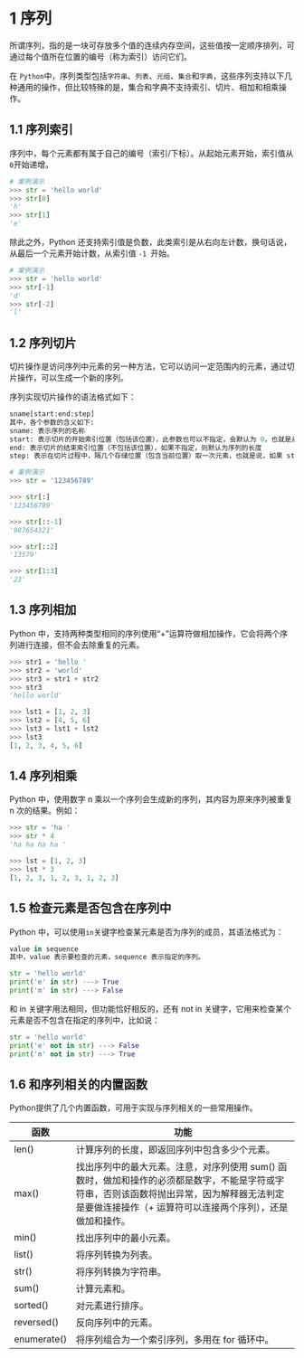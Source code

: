 # 1 序列

所谓序列，指的是一块可存放多个值的连续内存空间，这些值按一定顺序排列，可通过每个值所在位置的编号（称为索引）访问它们。

在 `Python`中，序列类型包括`字符串`、`列表`、`元组`、`集合`和`字典`，这些序列支持以下几种通用的操作，但比较特殊的是，集合和字典不支持索引、切片、相加和相乘操作。

## 1.1 序列索引

序列中，每个元素都有属于自己的编号（索引/下标）。从起始元素开始，索引值从`0`开始递增。

```python
# 案例演示
>>> str = 'hello world'
>>> str[0]
'h'
>>> str[1]
'e'
```

除此之外，Python 还支持索引值是负数，此类索引是从右向左计数，换句话说，从最后一个元素开始计数，从索引值 `-1 `开始。

```python
# 案例演示
>>> str = 'hello world'
>>> str[-1]
'd'
>>> str[-2]
'l'
```

## 1.2 序列切片

切片操作是访问序列中元素的另一种方法，它可以访问一定范围内的元素，通过切片操作，可以生成一个新的序列。

序列实现切片操作的语法格式如下：

```python
sname[start:end:step]
其中，各个参数的含义如下:
sname: 表示序列的名称
start: 表示切片的开始索引位置（包括该位置），此参数也可以不指定，会默认为 0，也就是从序列的开头进行切片
end: 表示切片的结束索引位置（不包括该位置），如果不指定，则默认为序列的长度
step: 表示在切片过程中，隔几个存储位置（包含当前位置）取一次元素，也就是说，如果 step 的值大于 1，则在进行切片去序列元素时，会“跳跃式”的取元素。如果省略设置 step 的值，则最后一个冒号就可以省略。  
```

```python
# 案例演示
>>> str = '123456789'

>>> str[:]
'123456789'

>>> str[::-1]
'987654321'

>>> str[::2]
'13579'

>>> str[1:3]
'23'
```

## 1.3 序列相加

Python 中，支持两种类型相同的序列使用“+”运算符做相加操作，它会将两个序列进行连接，但不会去除重复的元素。

```python
>>> str1 = 'hello '
>>> str2 = 'world'
>>> str3 = str1 + str2
>>> str3
'hello world'

>>> lst1 = [1, 2, 3]
>>> lst2 = [4, 5, 6]
>>> lst3 = lst1 + lst2
>>> lst3
[1, 2, 3, 4, 5, 6]
```

## 1.4 序列相乘

Python 中，使用数字 n 乘以一个序列会生成新的序列，其内容为原来序列被重复 n 次的结果。例如：

```python
>>> str = 'ha '
>>> str * 4
'ha ha ha ha '

>>> lst = [1, 2, 3]
>>> lst * 3
[1, 2, 3, 1, 2, 3, 1, 2, 3]
```

## 1.5 检查元素是否包含在序列中

Python 中，可以使用` in `关键字检查某元素是否为序列的成员，其语法格式为：

```python
value in sequence
其中，value 表示要检查的元素，sequence 表示指定的序列。
```

```python
str = 'hello world'
print('e' in str) ---> True
print('m' in str) ---> False
```

和 in 关键字用法相同，但功能恰好相反的，还有 not in 关键字，它用来检查某个元素是否不包含在指定的序列中，比如说：

```python
str = 'hello world'
print('e' not in str) ---> False
print('m' not in str) ---> True
```

## 1.6 和序列相关的内置函数

Python提供了几个内置函数，可用于实现与序列相关的一些常用操作。

| **函数**    | **功能**                                                     |
| ----------- | ------------------------------------------------------------ |
| len()       | 计算序列的长度，即返回序列中包含多少个元素。                 |
| max()       | 找出序列中的最大元素。注意，对序列使用 sum() 函数时，做加和操作的必须都是数字，不能是字符或字符串，否则该函数将抛出异常，因为解释器无法判定是要做连接操作（+ 运算符可以连接两个序列），还是做加和操作。 |
| min()       | 找出序列中的最小元素。                                       |
| list()      | 将序列转换为列表。                                           |
| str()       | 将序列转换为字符串。                                         |
| sum()       | 计算元素和。                                                 |
| sorted()    | 对元素进行排序。                                             |
| reversed()  | 反向序列中的元素。                                           |
| enumerate() | 将序列组合为一个索引序列，多用在 for 循环中。                |

